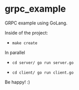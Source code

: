 # grpc_example
GRPC example using GoLang.

Inside of the project:
* `make create`

In parallel
* `cd server/
go run server.go`

* `cd client/
go run client.go`

Be happy! :)
